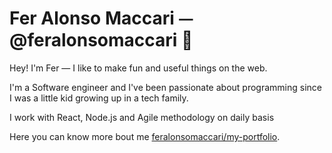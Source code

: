 # Fer Alonso Maccari ⏤ @feralonsomaccari 🦉 

Hey! I'm Fer — I like to make fun and useful things on the web.

I'm a Software engineer and I've been passionate about programming since I was a little kid growing up in a tech family. 

I work with React, Node.js and Agile methodology on daily basis

Here you can know more bout me [feralonsomaccari/my-portfolio](https://feralonsomaccari.github.io/my-portfolio). 


